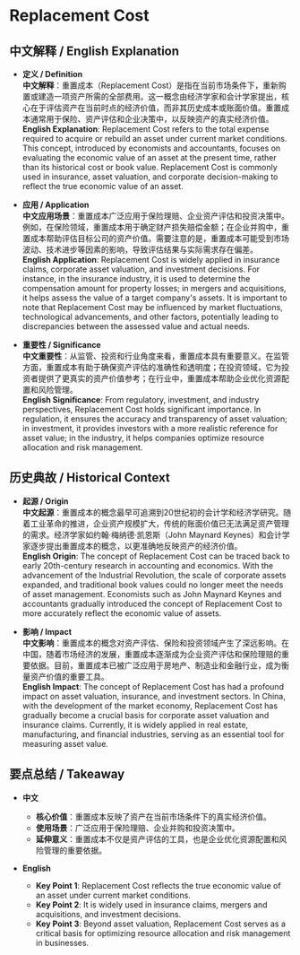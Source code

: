 # Replacement Cost

## 中文解释 / English Explanation

* **定义 / Definition**  
  **中文解释**：重置成本（Replacement Cost）是指在当前市场条件下，重新购置或建造一项资产所需的全部费用。这一概念由经济学家和会计学家提出，核心在于评估资产在当前时点的经济价值，而非其历史成本或账面价值。重置成本通常用于保险、资产评估和企业决策中，以反映资产的真实经济价值。  
  **English Explanation**: Replacement Cost refers to the total expense required to acquire or rebuild an asset under current market conditions. This concept, introduced by economists and accountants, focuses on evaluating the economic value of an asset at the present time, rather than its historical cost or book value. Replacement Cost is commonly used in insurance, asset valuation, and corporate decision-making to reflect the true economic value of an asset.

* **应用 / Application**  
  **中文应用场景**：重置成本广泛应用于保险理赔、企业资产评估和投资决策中。例如，在保险领域，重置成本用于确定财产损失赔偿金额；在企业并购中，重置成本帮助评估目标公司的资产价值。需要注意的是，重置成本可能受到市场波动、技术进步等因素的影响，导致评估结果与实际需求存在偏差。  
  **English Application**: Replacement Cost is widely applied in insurance claims, corporate asset valuation, and investment decisions. For instance, in the insurance industry, it is used to determine the compensation amount for property losses; in mergers and acquisitions, it helps assess the value of a target company's assets. It is important to note that Replacement Cost may be influenced by market fluctuations, technological advancements, and other factors, potentially leading to discrepancies between the assessed value and actual needs.

* **重要性 / Significance**  
  **中文重要性**：从监管、投资和行业角度来看，重置成本具有重要意义。在监管方面，重置成本有助于确保资产评估的准确性和透明度；在投资领域，它为投资者提供了更真实的资产价值参考；在行业中，重置成本帮助企业优化资源配置和风险管理。  
  **English Significance**: From regulatory, investment, and industry perspectives, Replacement Cost holds significant importance. In regulation, it ensures the accuracy and transparency of asset valuation; in investment, it provides investors with a more realistic reference for asset value; in the industry, it helps companies optimize resource allocation and risk management.

## 历史典故 / Historical Context

* **起源 / Origin**  
  **中文起源**：重置成本的概念最早可追溯到20世纪初的会计学和经济学研究。随着工业革命的推进，企业资产规模扩大，传统的账面价值已无法满足资产管理的需求。经济学家如约翰·梅纳德·凯恩斯（John Maynard Keynes）和会计学家逐步提出重置成本的概念，以更准确地反映资产的经济价值。  
  **English Origin**: The concept of Replacement Cost can be traced back to early 20th-century research in accounting and economics. With the advancement of the Industrial Revolution, the scale of corporate assets expanded, and traditional book values could no longer meet the needs of asset management. Economists such as John Maynard Keynes and accountants gradually introduced the concept of Replacement Cost to more accurately reflect the economic value of assets.

* **影响 / Impact**  
  **中文影响**：重置成本的概念对资产评估、保险和投资领域产生了深远影响。在中国，随着市场经济的发展，重置成本逐渐成为企业资产评估和保险理赔的重要依据。目前，重置成本已被广泛应用于房地产、制造业和金融行业，成为衡量资产价值的重要工具。  
  **English Impact**: The concept of Replacement Cost has had a profound impact on asset valuation, insurance, and investment sectors. In China, with the development of the market economy, Replacement Cost has gradually become a crucial basis for corporate asset valuation and insurance claims. Currently, it is widely applied in real estate, manufacturing, and financial industries, serving as an essential tool for measuring asset value.

## 要点总结 / Takeaway

* **中文**  
  - **核心价值**：重置成本反映了资产在当前市场条件下的真实经济价值。  
  - **使用场景**：广泛应用于保险理赔、企业并购和投资决策中。  
  - **延伸意义**：重置成本不仅是资产评估的工具，也是企业优化资源配置和风险管理的重要依据。

* **English**  
  - **Key Point 1**: Replacement Cost reflects the true economic value of an asset under current market conditions.  
  - **Key Point 2**: It is widely used in insurance claims, mergers and acquisitions, and investment decisions.  
  - **Key Point 3**: Beyond asset valuation, Replacement Cost serves as a critical basis for optimizing resource allocation and risk management in businesses.